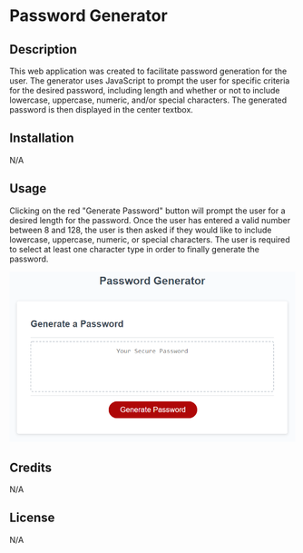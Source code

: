 # Password Generator

## Description

This web application was created to facilitate password generation for the user. The generator uses JavaScript to prompt the user for specific criteria for the desired password, including length and whether or not to include lowercase, uppercase, numeric, and/or special characters. The generated password is then displayed in the center textbox.

## Installation

N/A

## Usage

Clicking on the red "Generate Password" button will prompt the user for a desired length for the password. Once the user has entered a valid number between 8 and 128, the user is then asked if they would like to include lowercase, uppercase, numeric, or special characters. The user is required to select at least one character type in order to finally generate the password.

![The Password Generator application displays a red button to "Generate Password".](./assets/03-javascript-homework-demo.png)

## Credits

N/A

## License

N/A